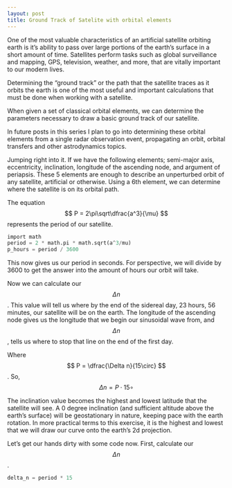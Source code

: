 ```yaml
---
layout: post
title: Ground Track of Satelite with orbital elements
---
```

One of the most valuable characteristics of an artificial satellite orbiting earth is it’s ability to pass over large portions of the earth’s surface in a short amount of time. Satellites perform tasks such as global surveillance and mapping, GPS, television, weather, and more, that are vitally important to our modern lives. 

Determining the “ground track” or the path that the satellite traces as it orbits the earth is one of the most useful and important calculations that must be done when working with a satellite. 

When given a set of classical orbital elements, we can determine the parameters necessary to draw a basic ground track of our satellite. 

In future posts in this series I plan to go into determining these orbital elements from a single radar observation event, propagating an orbit, orbital transfers and other astrodynamics topics. 

Jumping right into it. If we have the following elements; semi-major axis, eccentricity, inclination, longitude of the ascending node, and argument of periapsis. These 5 elements are enough to describe an unperturbed orbit of any satellite, artificial or otherwise. Using a 6th element, we can determine where the satellite is on its orbital path.

The equation $$ P = 2\pi\sqrt\dfrac{a^3}{\mu} $$ represents the period of our satellite.

```python
import math
period = 2 * math.pi * math.sqrt(a^3/mu)
p_hours = period / 3600
```
This now gives us our period in seconds. For perspective, we will divide by 3600 to get the answer into the amount of hours our orbit will take. 

Now we can calculate our $$ \Delta n $$. This value will tell us where by the end of the sidereal day, 23 hours, 56 minutes, our satellite will be on the earth. The longitude of the ascending node gives us the longitude that we begin our sinusoidal wave from, and $$ \Delta n $$, tells us where to stop that line on the end of the first day. 

Where $$ P = \dfrac{\Delta n}{15\circ} $$ . So, $$ \Delta n = P \cdot 15\circ $$


The inclination value becomes the highest and lowest latitude that the satellite will see. A 0 degree inclination (and sufficient altitude above the earth’s surface) will be geostationary in nature, keeping pace with the earth rotation. In more practical terms to this exercise, it is the highest and lowest that we will draw our curve onto the earth’s 2d projection.

Let’s get our hands dirty with some code now. First, calculate our $$ \Delta n $$.
 
```python
delta_n = period * 15
```
